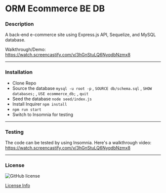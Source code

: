 # ORM Ecommerce BE DB 

### Description
A back-end e-commerce site using Express.js API, Sequelize, and MySQL database. 

Walkthrough/Demo: https://watch.screencastify.com/v/3hGnStuLQ6NyqdbNzmx8 

---

### Installation
- Clone Repo 
- Source the database `mysql -u root -p` , `SOURCE db/schema.sql` , `SHOW databases;` , `USE ecommerce_db;` , `quit`
- Seed the database `node seed/index.js` 
- Install Inquirer `npm install` 
- `npm run start`
- Switch to Insomnia for testing 

---
### Testing
The code can be tested by using Insomnia. Here's a walkthrough video:
https://watch.screencastify.com/v/3hGnStuLQ6NyqdbNzmx8 

---
### License
![GitHub license](https://img.shields.io/badge/license-MIT-blue.svg)
  
  [License Info](https://docs.github.com/en/repositories/managing-your-repositorys-settings-and-features/customizing-your-repository/licensing-a-repository)
